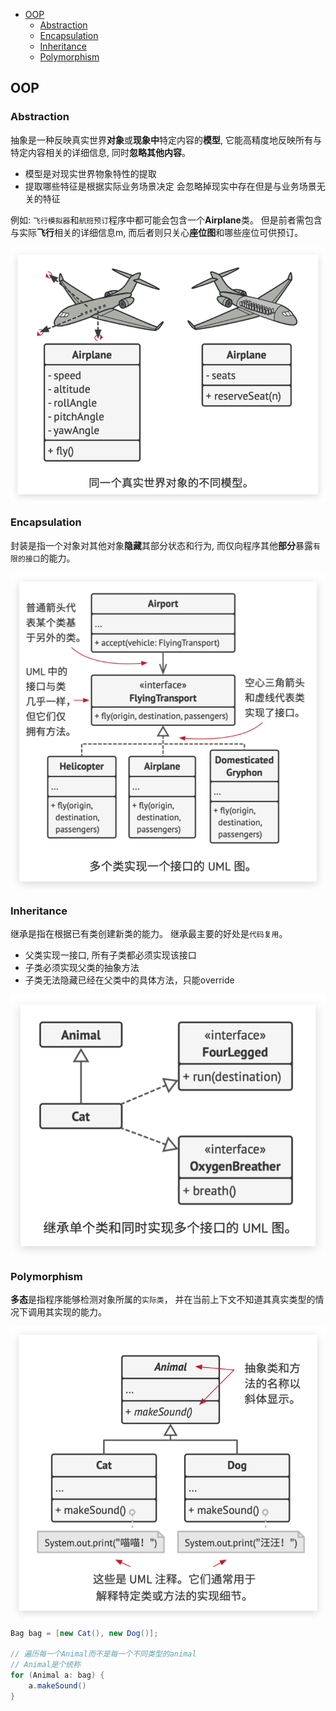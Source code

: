 - [OOP](#oop)
  - [Abstraction](#abstraction)
  - [Encapsulation](#encapsulation)
  - [Inheritance](#inheritance)
  - [Polymorphism](#polymorphism)

## OOP
### Abstraction
抽象是一种反映真实世界**对象**或**现象中**特定内容的**模型**, 它能高精度地反映所有与特定内容相关的详细信息, 同时**忽略其他内容**。
- 模型是对现实世界物象特性的提取
- 提取哪些特征是根据实际业务场景决定 会忽略掉现实中存在但是与业务场景无关的特征

例如: `飞行模拟器`和`航班预订`程序中都可能会包含一个**Airplane**类。 但是前者需包含与实际**飞行**相关的详细信息m, 而后者则只关心**座位图**和哪些座位可供预订。
<p align="center"><img style="display: block; width: 600px; margin: 0 auto;" src=img/2021-03-17-23-19-19.png alt="no image found"></p>

### Encapsulation
封装是指一个对象对其他对象**隐藏**其部分状态和行为, 而仅向程序其他**部分**暴露`有限的接口`的能力。


<p align="center"><img style="display: block; width: 600px; margin: 0 auto;" src=img/2021-03-17-23-38-57.png alt="no image found"></p>


### Inheritance
继承是指在根据已有类创建新类的能力。 继承最主要的好处是`代码复用`。
- 父类实现一接口, 所有子类都必须实现该接口
- 子类必须实现父类的抽象方法
- 子类无法隐藏已经在父类中的具体方法，只能override
<p align="center"><img style="display: block; width: 600px; margin: 0 auto;" src=img/2021-03-18-09-25-09.png alt="no image found"></p>

### Polymorphism
**多态**是指程序能够检测对象所属的`实际类`， 并在当前上下文不知道其真实类型的情况下调用其实现的能力。

<p align="center"><img style="display: block; width: 600px; margin: 0 auto;" src=img/2021-03-18-09-30-27.png alt="no image found"></p>

```java
Bag bag = [new Cat(), new Dog()];

// 遍历每一个Animal而不是每一个不同类型的animal
// Animal是个统称
for (Animal a: bag) {
    a.makeSound()
}
```